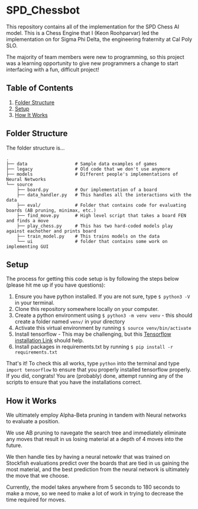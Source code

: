# SPD_Chessbot

This repository contains all of the implementation for the SPD Chess AI model. This is a Chess Engine that I (Keon Roohparvar) led the implementation on for Sigma Phi Delta, the engineering fraternity at Cal Poly SLO. 

The majority of team members were new to programming, so this project was a learning opportunity to give new programmers a change to start interfacing with a fun, difficult project!


## Table of Contents
1. [Folder Structure](#folder-structure)
2. [Setup](#setup)
3. [How It Works](#how-it-works)


## Folder Structure

The folder structure is... 

```
.
├── data                  # Sample data examples of games
├── legacy                # Old code that we don't use anymore
├── models                # Different people's implementations of Neural Networks
└── source
    ├── board.py          # Our implementation of a board
    ├── data_handler.py   # This handles all the interactions with the data
    ├── eval/             # Folder that contains code for evaluating boards (AB pruning, minimax, etc.)
    ├── find_move.py      # High level script that takes a board FEN and finds a move
    ├── play_chess.py     # This has two hard-coded models play against eachother and prints board
    ├── train_model.py    # This trains models on the data
    └── ui                # folder that contains some work on implementing GUI
```


## Setup

The process for getting this code setup is by following the steps below (please hit me up if you have questions):

1. Ensure you have python installed. If you are not sure, type `$ python3 -V` in your terminal.
2. Clone this repository somewhere locally on your computer.
3. Create a python environment using `$ python3 -m venv venv` - this should create a folder named `venv/` in your directory
4. Activate this virtual environment by running `$ source venv/bin/activate`
5. Install tensorflow - This may be challenging, but this [Tensorflow installation Link](https://www.google.com/url?sa=t&rct=j&q=&esrc=s&source=web&cd=&ved=2ahUKEwi3kNPAiN_9AhUsh-4BHfAmCRQQFnoECBYQAQ&url=https%3A%2F%2Fwww.tensorflow.org%2Finstall&usg=AOvVaw1PWhyQVPQQhNfWl2-E7ztd) should help.
6. Install packages in requirements.txt by running `$ pip install -r requirements.txt`

That's it! To check this all works, type `python` into the terminal and type `import tensorflow` to ensure that you properly installed tensorflow properly. If you did, congrats! You are (probably) done, attempt running any of the scripts to ensure that you have the installations correct.


## How it Works

We ultimately employ Alpha-Beta pruning in tandem with Neural networks to evaluate a position.

We use AB pruning to navegate the search tree and immediately eliminate any moves that result in us losing material at a depth of 4 moves into the future.

We then handle ties by having a neural netowkr that was trained on Stockfish evaluations predict over the boards that are tied in us gaining the most material, and the best prediction from the neural network is ultimately the move that we choose.

Currently, the model takes anywhere from 5 seconds to 180 seconds to make a move, so we need to make a lot of work in trying to decrease the time required for moves.
